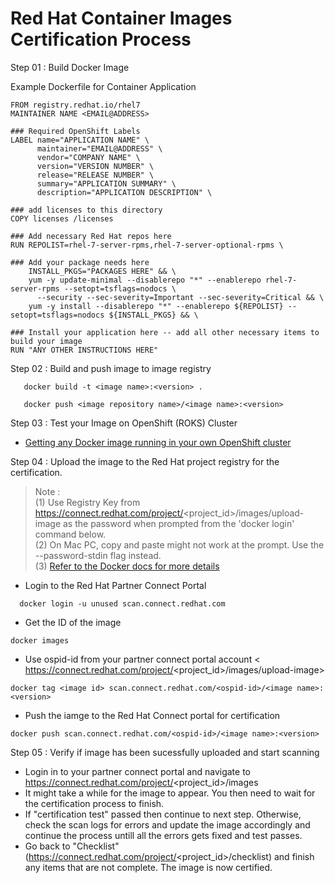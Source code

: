 # Red Hat Container Images Certification Process
Step 01 : Build Docker Image

Example Dockerfile for Container Application
```console
FROM registry.redhat.io/rhel7
MAINTAINER NAME <EMAIL@ADDRESS>

### Required OpenShift Labels 
LABEL name="APPLICATION NAME" \
      maintainer="EMAIL@ADDRESS" \
      vendor="COMPANY NAME" \
      version="VERSION NUMBER" \
      release="RELEASE NUMBER" \
      summary="APPLICATION SUMMARY" \
      description="APPLICATION DESCRIPTION" \

### add licenses to this directory
COPY licenses /licenses

### Add necessary Red Hat repos here
RUN REPOLIST=rhel-7-server-rpms,rhel-7-server-optional-rpms \

### Add your package needs here
    INSTALL_PKGS="PACKAGES HERE" && \
    yum -y update-minimal --disablerepo "*" --enablerepo rhel-7-server-rpms --setopt=tsflags=nodocs \
      --security --sec-severity=Important --sec-severity=Critical && \
    yum -y install --disablerepo "*" --enablerepo ${REPOLIST} --setopt=tsflags=nodocs ${INSTALL_PKGS} && \

### Install your application here -- add all other necessary items to build your image
RUN "ANY OTHER INSTRUCTIONS HERE"
```
Step 02 : Build and push image to image registry
```console
   docker build -t <image name>:<version> .
```
```console
   docker push <image repository name>/<image name>:<version>
```

Step 03 : Test your Image on OpenShift (ROKS) Cluster
* [Getting any Docker image running in your own OpenShift cluster](https://cloud.redhat.com/blog/getting-any-docker-image-running-in-your-own-openshift-cluster)


Step 04 : Upload the image to the Red Hat project registry for the certification.
> Note : </br>
  (1) Use Registry Key from https://connect.redhat.com/project/<project_id>/images/upload-image as the password when prompted from the 'docker login' command below.</br>
  (2) On Mac PC, copy and paste might not work at the prompt. Use the --password-stdin flag instead.</br>
  (3) [Refer to the Docker docs for more details](https://docs.docker.com/engine/reference/commandline/login/provide-a-password-using-stdin)

* Login to the Red Hat Partner Connect Portal
```console
  docker login -u unused scan.connect.redhat.com
```
* Get the ID of the image
```console
docker images
```
* Use ospid-id from your partner connect portal account < https://connect.redhat.com/project/<project_id>/images/upload-image>
```console
docker tag <image id> scan.connect.redhat.com/<ospid-id>/<image name>:<version>
```
* Push the iamge to the Red Hat Connect portal for certification
```console
docker push scan.connect.redhat.com/<ospid-id>/<image name>:<version>
```

Step 05 : Verify if image has been sucessfully uploaded and start scanning
* Login in to your partner connect portal and navigate to https://connect.redhat.com/project/<project_id>/images
* It might take a while for the image to appear. You then need to wait for the certification process to finish.
* If "certification test" passed then continue to next step. Otherwise, check the scan logs for errors and update the image accordingly and continue the process untill all the errors gets fixed and test passes.
* Go back to "Checklist" (https://connect.redhat.com/project/<project_id>/checklist) and finish any items that are not complete. The image is now certified.
